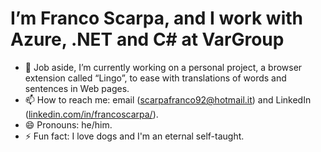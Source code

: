# I’m Franco Scarpa, and I work with Azure, .NET and C# at VarGroup

- 🔭 Job aside, I’m currently working on a personal project, a browser extension called “Lingo”, to ease with translations of words and sentences in Web pages.
- 📫 How to reach me: email (scarpafranco92@hotmail.it) and LinkedIn ([linkedin.com/in/francoscarpa/](https://www.linkedin.com/in/francoscarpa/)).
- 😄 Pronouns: he/him.
- ⚡ Fun fact: I love dogs and I'm an eternal self-taught.
